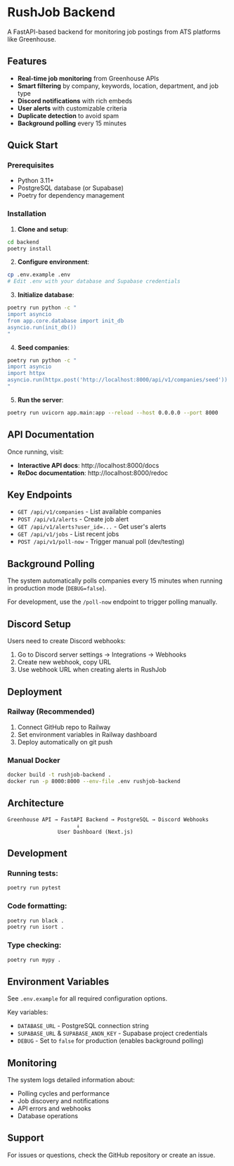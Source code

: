 # RushJob Backend

A FastAPI-based backend for monitoring job postings from ATS platforms like Greenhouse.

## Features

- **Real-time job monitoring** from Greenhouse APIs
- **Smart filtering** by company, keywords, location, department, and job type
- **Discord notifications** with rich embeds
- **User alerts** with customizable criteria
- **Duplicate detection** to avoid spam
- **Background polling** every 15 minutes

## Quick Start

### Prerequisites
- Python 3.11+
- PostgreSQL database (or Supabase)
- Poetry for dependency management

### Installation

1. **Clone and setup**:
```bash
cd backend
poetry install
```

2. **Configure environment**:
```bash
cp .env.example .env
# Edit .env with your database and Supabase credentials
```

3. **Initialize database**:
```bash
poetry run python -c "
import asyncio
from app.core.database import init_db
asyncio.run(init_db())
"
```

4. **Seed companies**:
```bash
poetry run python -c "
import asyncio
import httpx
asyncio.run(httpx.post('http://localhost:8000/api/v1/companies/seed'))
"
```

5. **Run the server**:
```bash
poetry run uvicorn app.main:app --reload --host 0.0.0.0 --port 8000
```

## API Documentation

Once running, visit:
- **Interactive API docs**: http://localhost:8000/docs
- **ReDoc documentation**: http://localhost:8000/redoc

## Key Endpoints

- `GET /api/v1/companies` - List available companies
- `POST /api/v1/alerts` - Create job alert
- `GET /api/v1/alerts?user_id=...` - Get user's alerts
- `GET /api/v1/jobs` - List recent jobs
- `POST /api/v1/poll-now` - Trigger manual poll (dev/testing)

## Background Polling

The system automatically polls companies every 15 minutes when running in production mode (`DEBUG=false`). 

For development, use the `/poll-now` endpoint to trigger polling manually.

## Discord Setup

Users need to create Discord webhooks:

1. Go to Discord server settings → Integrations → Webhooks
2. Create new webhook, copy URL
3. Use webhook URL when creating alerts in RushJob

## Deployment

### Railway (Recommended)
1. Connect GitHub repo to Railway
2. Set environment variables in Railway dashboard
3. Deploy automatically on git push

### Manual Docker
```bash
docker build -t rushjob-backend .
docker run -p 8000:8000 --env-file .env rushjob-backend
```

## Architecture

```
Greenhouse API → FastAPI Backend → PostgreSQL → Discord Webhooks
                      ↓
                User Dashboard (Next.js)
```

## Development

### Running tests:
```bash
poetry run pytest
```

### Code formatting:
```bash
poetry run black .
poetry run isort .
```

### Type checking:
```bash
poetry run mypy .
```

## Environment Variables

See `.env.example` for all required configuration options.

Key variables:
- `DATABASE_URL` - PostgreSQL connection string
- `SUPABASE_URL` & `SUPABASE_ANON_KEY` - Supabase project credentials
- `DEBUG` - Set to `false` for production (enables background polling)

## Monitoring

The system logs detailed information about:
- Polling cycles and performance
- Job discovery and notifications
- API errors and webhooks
- Database operations

## Support

For issues or questions, check the GitHub repository or create an issue.